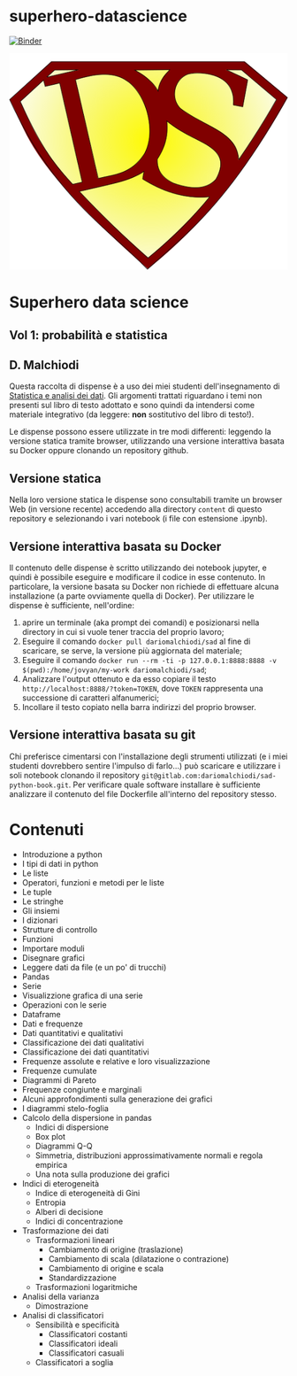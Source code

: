 # superhero-datascience

[![Binder](https://mybinder.org/badge.svg)](https://mybinder.org/v2/gh/dariomalchiodi/superhero-datascience/master)



![Superhero logo](content/img/ds-logo.png)

# Superhero data science

## Vol 1: probabilità e statistica

## D. Malchiodi

Questa raccolta di dispense è a uso dei miei studenti dell'insegnamento di
[Statistica e analisi dei
dati](http://malchiodi.di.unimi.it/teaching/data-analytics). Gli argomenti
trattati riguardano i temi non presenti sul libro di testo adottato e sono
quindi da intendersi come materiale integrativo (da leggere: **non**
sostitutivo del libro di testo!).

Le dispense possono essere utilizzate in tre modi differenti: leggendo la
versione statica tramite browser, utilizzando una versione interattiva basata
su Docker oppure clonando un repository github.

## Versione statica
Nella loro versione statica le dispense sono consultabili tramite un browser
Web (in versione recente) accedendo alla directory `content` di questo
repository e selezionando i vari notebook (i file con estensione .ipynb).

## Versione interattiva basata su Docker
Il contenuto delle dispense è scritto utilizzando dei notebook jupyter, e
quindi è possibile eseguire e modificare il codice in esse contenuto. In
particolare, la versione basata su Docker non richiede di effettuare alcuna
installazione (a parte ovviamente quella di Docker). Per utilizzare le dispense
è sufficiente, nell'ordine:

1. aprire un terminale (aka prompt dei comandi) e posizionarsi nella directory in cui si vuole tener traccia del proprio lavoro;
2. Eseguire il comando `docker pull dariomalchiodi/sad` al fine di scaricare, se serve, la versione più aggiornata del materiale;
3. Eseguire il comando `docker run --rm -ti -p 127.0.0.1:8888:8888 -v $(pwd):/home/jovyan/my-work dariomalchiodi/sad`;
4. Analizzare l'output ottenuto e da esso copiare il testo `http://localhost:8888/?token=TOKEN`, dove `TOKEN` rappresenta una successione di caratteri alfanumerici;
5. Incollare il testo copiato nella barra indirizzi del proprio browser.

## Versione interattiva basata su git
Chi preferisce cimentarsi con l'installazione degli strumenti utilizzati (e i
miei studenti dovrebbero sentire l'impulso di farlo...) può scaricare e
utilizzare i soli notebook clonando il repository
`git@gitlab.com:dariomalchiodi/sad-python-book.git`. Per verificare quale
software installare è sufficiente analizzare il contenuto del file Dockerfile
all'interno del repository stesso.

# Contenuti

- Introduzione a python
 - I tipi di dati in python
  - Le liste
  - Operatori, funzioni e metodi per le liste
  - Le tuple
  - Le stringhe
  - Gli insiemi
  - I dizionari
 - Strutture di controllo
 - Funzioni
 - Importare moduli
 - Disegnare grafici
 - Leggere dati da file (e un po' di trucchi)
- Pandas
 - Serie
 - Visualizzione grafica di una serie
 - Operazioni con le serie
 - Dataframe
- Dati e frequenze
 - Dati quantitativi e qualitativi
  - Classificazione dei dati qualitativi
  - Classificazione dei dati quantitativi
 - Frequenze assolute e relative e loro visualizzazione
 - Frequenze cumulate
  - Diagrammi di Pareto
 - Frequenze congiunte e marginali
 - Alcuni approfondimenti sulla generazione dei grafici
 - I diagrammi stelo-foglia
- Calcolo della dispersione in pandas
  - Indici di dispersione
  - Box plot
  - Diagrammi Q-Q
  - Simmetria, distribuzioni approssimativamente normali e regola empirica
  - Una nota sulla produzione dei grafici
- Indici di eterogeneità
  - Indice di eterogeneità di Gini
  - Entropia
  - Alberi di decisione
  - Indici di concentrazione
- Trasformazione dei dati
  - Trasformazioni lineari
    - Cambiamento di origine (traslazione)
    - Cambiamento di scala (dilatazione o contrazione)
    - Cambiamento di origine e scala
    - Standardizzazione
  - Trasformazioni logaritmiche
- Analisi della varianza
  - Dimostrazione
- Analisi di classificatori
  - Sensibilità e specificità
    - Classificatori costanti
    - Classificatori ideali
    - Classificatori casuali
  - Classificatori a soglia

